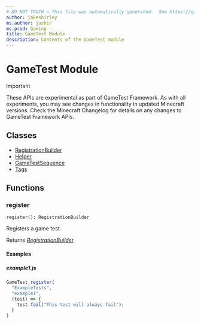 ```yaml
---
# DO NOT TOUCH — This file was automatically generated.  See https://github.com/Mojang/MinecraftScriptingApiDocsGenerator to modify descriptions, examples, etc.
author: jakeshirley
ms.author: jashir
ms.prod: Gaming
title: GameTest Module
description: Contents of the GameTest module
---
```

# GameTest Module

>[!IMPORTANT]
>These APIs are experimental as part of GameTest Framework. As with all experiments, you may see changes in functionality in updated Minecraft versions. Check the Minecraft Changelog for details on any changes to GameTest Framework APIs.

## Classes
- [RegistrationBuilder](RegistrationBuilder.md)
- [Helper](Helper.md)
- [GameTestSequence](GameTestSequence.md)
- [Tags](Tags.md)

## Functions
### **register**
`
register(): RegistrationBuilder
`

Registers a game test

Returns [*RegistrationBuilder*](RegistrationBuilder.md)

#### Examples
##### ***example1.js***
```javascript
GameTest.register(
  "ExampleTests",
  "example1",
  (test) => {
    test.fail("This test will always fail");
  }
)
```
